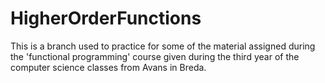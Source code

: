 # HigherOrderFunctions
This is a branch used to practice for some of the material assigned during the 'functional programming' course
given during the third year of the computer science classes from Avans in Breda.
